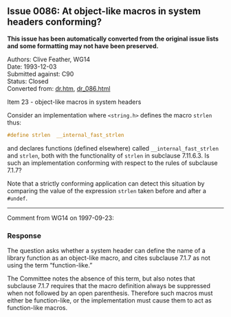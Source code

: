 ## Issue 0086: At object-like macros in system headers conforming?

**This issue has been automatically converted from the original issue lists and some formatting may not have been preserved.**

Authors: Clive Feather, WG14  
Date: 1993-12-03  
Submitted against: C90  
Status: Closed  
Converted from: [dr.htm](https://www.open-std.org/jtc1/sc22/wg14/www/docs/dr.htm), [dr_086.html](https://www.open-std.org/jtc1/sc22/wg14/www/docs/dr_086.html)

Item 23 \- object-like macros in system headers

Consider an implementation where `<string.h>` defines the macro `strlen` thus:

```c
#define strlen  __internal_fast_strlen
```

and declares functions (defined elsewhere) called `__internal_fast_strlen` and
`strlen`, both with the functionality of `strlen` in subclause 7.11.6.3. Is such
an implementation conforming with respect to the rules of subclause 7.1.7?

Note that a strictly conforming application can detect this situation by
comparing the value of the expression `strlen` taken before and after a
`#undef`.

---

Comment from WG14 on 1997-09-23:

### Response

The question asks whether a system header can define the name of a library
function as an object-like macro, and cites subclause 7.1.7 as not using the
term “function-like.”

The Committee notes the absence of this term, but also notes that subclause
7.1.7 requires that the macro definition always be suppressed when not followed
by an open parenthesis. Therefore such macros must either be function-like, or
the implementation must cause them to act as function-like macros.
